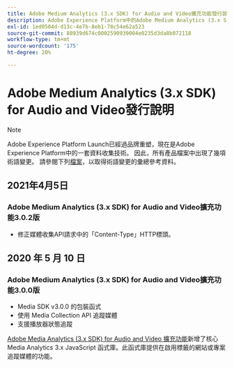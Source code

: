 ```yaml
---
title: Adobe Medium Analytics (3.x SDK) for Audio and Video擴充功能發行說明
description: Adobe Experience Platform中的Adobe Medium Analytics (3.x SDK) for Audio and Video標籤擴充功能最新發行說明。
exl-id: 1ed0504d-d13c-4e7b-8eb1-78c54e62a523
source-git-commit: 88939d674c0002590939004e0235d3da8b072118
workflow-type: tm+mt
source-wordcount: '175'
ht-degree: 20%

---
```


# Adobe Medium Analytics (3.x SDK) for Audio and Video發行說明

>[!NOTE]
>
>Adobe Experience Platform Launch已經過品牌重塑，現在是Adobe Experience Platform中的一套資料收集技術。 因此，所有產品檔案中出現了幾項術語變更。 請參閱下列[檔案](../../../term-updates.md)，以取得術語變更的彙總參考資料。

## 2021年4月5日

### Adobe Medium Analytics (3.x SDK) for Audio and Video擴充功能3.0.2版

* 修正媒體收集API請求中的「Content-Type」HTTP標頭。

## 2020 年 5 月 10 日

### Adobe Medium Analytics (3.x SDK) for Audio and Video擴充功能3.0.0版

* Media SDK v3.0.0 的包裝函式
* 使用 Media Collection API 追蹤媒體
* 支援播放器狀態追蹤

[Adobe Media Analytics (3.x SDK) for Audio and Video 擴充功能](./overview.md)新增了核心 Media Analytics 3.x JavaScript 函式庫。此函式庫提供在啟用標籤的網站或專案追蹤媒體的功能。
